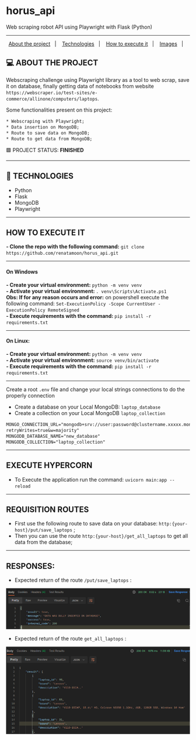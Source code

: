 # horus_api
Web scraping robot API using Playwright with Flask (Python)

<hr>

<p align="center">
  <a href="#projeto">About the project</a>&nbsp;&nbsp;&nbsp;|&nbsp;&nbsp;&nbsp;
  <a href="#tecnologias">Technologies</a>&nbsp;&nbsp;&nbsp;|&nbsp;&nbsp;&nbsp;
  <a href="#instalacao">How to execute it</a>&nbsp;&nbsp;&nbsp;|&nbsp;&nbsp;&nbsp; 
  <a href="#imagens">Images</a>&nbsp;&nbsp;&nbsp;|&nbsp;&nbsp;&nbsp; 
</p>

## <a id="projeto"> 💻 ABOUT THE PROJECT </a>

Webscraping challenge using Playwright library as a tool to web scrap, save it on database, finally getting data of notebooks from 
website `https://webscraper.io/test-sites/e-commerce/allinone/computers/laptops`.

Some functionalities present on this project:

    * Webscraping with Playwright;
    * Data insertion on MongoDB;
    * Route to save data on MongoDB;
    * Route to get data from MongoDB;

🟩 PROJECT STATUS: <b>FINISHED</b> <br>

<hr>

## <a id="tecnologias"> 🧪 TECHNOLOGIES </a>

- Python
- Flask
- MongoDB
- Playwright

<hr>

## <a id="instalacao"> HOW TO EXECUTE IT </a> 

<b>- Clone the repo with the following command:</b> `git clone https://github.com/renatamoon/horus_api.git` <br>

<hr> 

#### On Windows

<b>- Create your virtual environment:</b> `python -m venv venv`<br>
<b>- Activate your virtual environment: </b>`. venv\Scripts\Activate.ps1`<br>
<b>Obs: If for any reason occurs and error:</b> on powershell execute the following command: `Set-ExecutionPolicy -Scope CurrentUser -ExecutionPolicy RemoteSigned`<br>
<b>- Execute requirements with the command: </b>`pip install -r requirements.txt`<br>

<hr> 

#### On Linux:

<b>- Create your virtual environment:</b> `python -m venv venv`<br>
<b>- Activate your virtual environment:</b> `source venv/bin/activate`<br>
<b>- Execute requirements with the command:</b> `pip install -r requirements.txt`<br>

<hr>

Create a root `.env` file and change your local strings connections to do the properly connection <br>

* Create a database on your Local MongoDB: `laptop_database` <br>
* Create a collection on your Local MongoDB `laptop_collection` <br>

```commandline
MONGO_CONNECTION_URL="mongodb+srv://user:password@clustername.xxxxx.mongodb.net/?retryWrites=true&w=majority"
MONGODB_DATABASE_NAME="new_database"
MONGODB_COLLECTION="laptop_collection"
```

<hr>

## <a id="instalacao"> EXECUTE HYPERCORN </a> 

- To Execute the application run the command: `uvicorn main:app --reload`

<hr>

## <a id="instalacao"> REQUISITION ROUTES </a> 

- First use the following route to save data on your database: `http:{your-host}/put/save_laptops` ;
- Then you can use the route `http:{your-host}/get_all_laptops` to get all data from the database;

<hr>

## <a id="imagens"> RESPONSES: </a> 

- Expected return of the route `/put/save_laptops` :

![img.png](img.png)

- Expected return of the route `get_all_laptops` :

![img_1.png](img_1.png)
